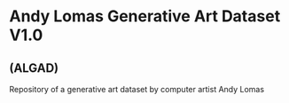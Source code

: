 # Andy Lomas Generative Art Dataset V1.0
## (ALGAD)

Repository of a generative art dataset by computer artist Andy Lomas
